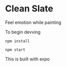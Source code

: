 # Clean Slate

Feel emotion while painting

To begin devving

```
npm install
```

```
npm start
```

This is built with expo